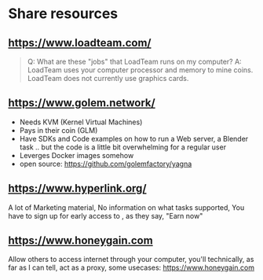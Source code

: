# Share resources

## https://www.loadteam.com/
> Q: What are these "jobs" that LoadTeam runs on my computer?
> A: LoadTeam uses your computer processor and memory to mine coins.  
LoadTeam does not currently use graphics cards.

## https://www.golem.network/
- Needs KVM (Kernel Virtual Machines)
- Pays in their coin (GLM)
- Have SDKs and Code examples on how to run a Web server, a Blender task .. but the code is a little bit overwhelming for a regular user
- Leverges Docker images somehow
- open source: https://github.com/golemfactory/yagna

## https://www.hyperlink.org/
A lot of Marketing material, No information on what tasks supported, You have to sign up for early access to , as they say, "Earn now"

## https://www.honeygain.com
Allow others to access internet through your computer, you'll technically, as far as I can tell, act as a proxy, some usecases: https://www.honeygain.com
